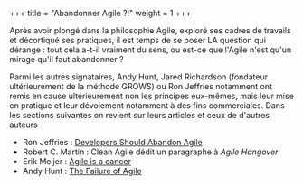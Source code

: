 +++
title = "Abandonner Agile ?!"
weight = 1
+++


Après avoir plongé dans la philosophie Agile, exploré ses cadres de travails et décortiqué ses pratiques, il est temps de se poser LA question qui dérange : tout cela a-t-il vraiment du sens, ou est-ce que l'Agile n'est qu'un mirage qu'il faut abandonner ?

Parmi les autres signataires, Andy Hunt, Jared Richardson (fondateur ultérieurement de la méthode GROWS) ou Ron Jeffries notamment ont remis en cause ultérieurement non les principes eux-mêmes, mais leur mise en pratique et leur dévoiement notamment à des fins commerciales. Dans les sections suivantes on revient sur leurs articles et ceux de d'autres auteurs 
- Ron Jeffries : [Developers Should Abandon Agile](https://ronjeffries.com/articles/018-01ff/abandon-1/)
- Robert C. Martin : Clean Agile dédit un paragraphe à *Agile Hangover*
- Erik Meijer : [Agile is a cancer](https://www.theregister.com/2015/01/08/erik_meijer_agile_is_a_cancer_we_have_to_eliminate_from_the_industry/?mt=1420720905092)
- Andy Hunt : [The Failure of Agile](https://toolshed.com/2015/05/the-failure-of-agile.html)
<!-- - Dave Thomas : [Agile is Dead (Long Live Agility)](https://pragdave.me/thoughts/active/2014-03-04-time-to-kill-agile.html) -->

